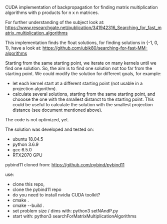 
CUDA implementation of backpropagation for finding matrix multiplication algorithms with p products for n x n matrices. 

For further understanding of the subject look at: 
https://www.researchgate.net/publication/341942316_Searching_for_fast_matrix_multiplication_algorithms

This implementation finds the float solutions, for finding solutions in {-1, 0, 1}, have a look at:
https://github.com/ubik80/searching-for-fast-MM-algorithms

Starting from the same starting point, we iterate on many kernels until we find one solution. So, the aim is to find one solution not too far from the starting point. We could modify the solution for different goals, for example:

- let each kernel start at a different starting point (not usable in a projection algorithm).
- calculate several solutions, starting from the same starting point, and chooose the one with the smallest distanct to the starting point. This could be useful to calculate the solution with the smallest projection distance (see document mentioned above). 

The code is not optimized, yet.

The solution was developed and tested on:
- ubuntu 18.04.5
- python 3.6.9
- gcc 6.5.0
- RTX2070 GPU

pybind11 cloned from:
https://github.com/pybind/pybind11

use:
- clone this repo,
- clone the pybind11 repo
- do you need to install nvidia CUDA toolkit?
- cmake .
- cmake --build .
- set problem size / dims with: python3 setNAndP.py
- start with: python3 searchForMatrixMultiplicationAlgorithms



